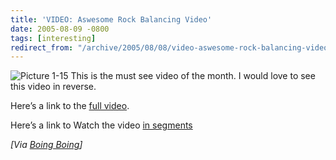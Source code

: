 ```yaml
---
title: 'VIDEO: Aswesome Rock Balancing Video'
date: 2005-08-09 -0800
tags: [interesting]
redirect_from: "/archive/2005/08/08/video-aswesome-rock-balancing-video.aspx/"
---
```


![Picture 1-15](https://www.boingboing.net/Picture%201-15.jpg) This is
the must see video of the month. I would love to see this video in
reverse.

Here’s a link to the [full
video](http://www.rock-on-rock-on.com/video/bp-ss.html).

Here’s a link to Watch the video [in
segments](http://www.rock-on-rock-on.com/un-balancing.html)

*[Via [Boing
Boing](http://www.boingboing.net/2005/08/10/amazing_rock_balanci.html)]*
